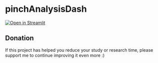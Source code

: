# pinchAnalysisDash
[![Open in Streamlit](https://static.streamlit.io/badges/streamlit_badge_black_white.svg)](https://share.streamlit.io/luiseduardocorreagallego/pinchanalysisdash/main/pinchAnalysisDash.py)

## Donation 
If this project has helped you reduce your study or research time, please support me to continue improving it even more :)
